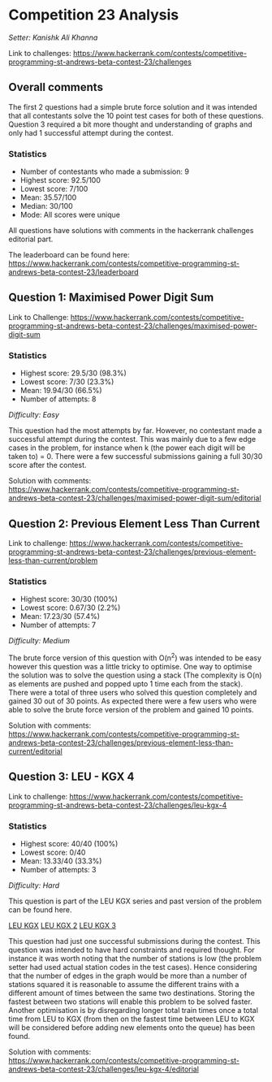 # Competition 23 Analysis

*Setter: Kanishk Ali Khanna*

Link to challenges: https://www.hackerrank.com/contests/competitive-programming-st-andrews-beta-contest-23/challenges
## Overall comments

The first 2 questions had a simple brute force solution and it was intended that all contestants
solve the 10 point test cases for both of these questions. Question 3 required a bit more
thought and understanding of graphs and only had 1 successful attempt during the contest.

### Statistics

* Number of contestants who made a submission: 9
* Highest score: 92.5/100
* Lowest score: 7/100
* Mean: 35.57/100
* Median: 30/100
* Mode: All scores were unique

All questions have solutions with comments in the hackerrank challenges editorial part.

The leaderboard can be found here: https://www.hackerrank.com/contests/competitive-programming-st-andrews-beta-contest-23/leaderboard

## Question 1: Maximised Power Digit Sum

Link to Challenge: https://www.hackerrank.com/contests/competitive-programming-st-andrews-beta-contest-23/challenges/maximised-power-digit-sum

### Statistics

* Highest score: 29.5/30 (98.3%)
* Lowest score: 7/30 (23.3%)
* Mean: 19.94/30 (66.5%)
* Number of attempts: 8

*Difficulty: Easy* 

This question had the most attempts by far. However, no contestant made a successful
attempt during the contest. This was mainly due to a few edge cases in the problem, for
instance when k (the power each digit will be taken to) = 0. There were a few successful
submissions gaining a full 30/30 score after the contest. 

Solution with comments: https://www.hackerrank.com/contests/competitive-programming-st-andrews-beta-contest-23/challenges/maximised-power-digit-sum/editorial

## Question 2: Previous Element Less Than Current

Link to challenge: https://www.hackerrank.com/contests/competitive-programming-st-andrews-beta-contest-23/challenges/previous-element-less-than-current/problem

### Statistics

* Highest score: 30/30 (100%)
* Lowest score: 0.67/30 (2.2%)
* Mean: 17.23/30 (57.4%)
* Number of attempts: 7

*Difficulty: Medium*

The brute force version of this question with O(n<sup>2</sup>) was intended to be easy however this
question was a little tricky to optimise. One way to optimise the solution was to solve the
question using a stack (The complexity is O(n) as elements are pushed and popped upto 1
time each from the stack). There were a total of three users who solved this question
completely and gained 30 out of 30 points. As expected there were a few users who were able
to solve the brute force version of the problem and gained 10 points.

Solution with comments: https://www.hackerrank.com/contests/competitive-programming-st-andrews-beta-contest-23/challenges/previous-element-less-than-current/editorial

## Question 3: LEU - KGX 4
Link to challenge: https://www.hackerrank.com/contests/competitive-programming-st-andrews-beta-contest-23/challenges/leu-kgx-4

### Statistics

* Highest score: 40/40 (100%)
* Lowest score: 0/40
* Mean: 13.33/40 (33.3%)
* Number of attempts: 3

*Difficulty: Hard*

This question is part of the LEU KGX series and past version of the problem can be found
here.

[LEU KGX](https://www.hackerrank.com/contests/competitive-programming-st-andrews-beta-contest-9/challenges/leu-kgx)		 	 	 	 	 	 	 	 	 [LEU KGX 2](https://www.hackerrank.com/contests/competitive-programming-st-andrews-beta-contest-14/challenges/leu-kgx-2/editorial)
[LEU KGX 3](https://www.hackerrank.com/contests/competitive-programming-st-andrews-beta-contest-18/challenges/leu-kgx-3/submissions)

This question had just one successful submissions during the contest. This question was
intended to have hard constraints and required thought. For instance it was worth noting that
the number of stations is low (the problem setter had used actual station codes in the test
cases). Hence considering that the number of edges in the graph would be more than a
number of stations squared it is reasonable to assume the different trains with a different
amount of times between the same two destinations. Storing the fastest between two stations
will enable this problem to be solved faster. Another optimisation is by disregarding longer
total train times once a total time from LEU to KGX (from then on the fastest time between
LEU to KGX will be considered before adding new elements onto the queue) has been
found.

Solution with comments: https://www.hackerrank.com/contests/competitive-programming-st-andrews-beta-contest-23/challenges/leu-kgx-4/editorial